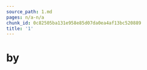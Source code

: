 ```yaml
---
source_path: 1.md
pages: n/a-n/a
chunk_id: 0c82505ba131e958e85d07da0ea4af13bc520889
title: '1'
---
```

# by
